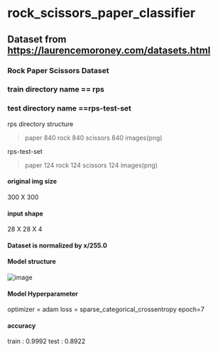 # rock_scissors_paper_classifier   


## Dataset from https://laurencemoroney.com/datasets.html


### Rock Paper Scissors Dataset



### train directory name == rps


### test directory name ==rps-test-set



rps directory structure
> paper 840 
> rock 840
> scissors 840 images(png)


rps-test-set
> paper 124
> rock 124
> scissors 124 images(png)


#### original img size
300 X 300


#### input shape
28 X 28 X 4


#### Dataset is normalized by x/255.0


#### Model structure
![image](https://user-images.githubusercontent.com/53106649/148017906-ff720575-828e-4a5b-8c2e-935857c1b580.png)


#### Model Hyperparameter
optimizer = adam
loss = sparse_categorical_crossentropy
epoch=7


#### accuracy
train : 0.9992
test : 0.8922
